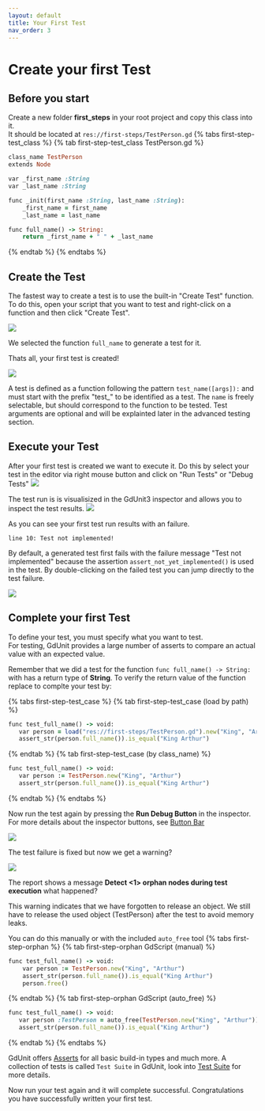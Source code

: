 ```yaml
---
layout: default
title: Your First Test
nav_order: 3
---
```


# Create your first Test

## Before you start
Create a new folder **first_steps** in your root project and copy this class into it.<br>
It should be located at `res://first-steps/TestPerson.gd`
{% tabs first-step-test_class %}
{% tab first-step-test_class TestPerson.gd %}
```ruby
class_name TestPerson
extends Node

var _first_name :String
var _last_name :String

func _init(first_name :String, last_name :String):
	_first_name = first_name
	_last_name = last_name

func full_name() -> String:
	return _first_name + " " + _last_name

```
{% endtab %}
{% endtabs %}

## Create the Test

The fastest way to create a test is to use the built-in "Create Test" function.
To do this, open your script that you want to test and right-click on a function and then click "Create Test".

![](/gdUnit3/assets/images/first-steps/context-menu.png)

We selected the function `full_name` to generate a test for it.

Thats all, your first test is created!

![](/gdUnit3/assets/images/first-steps/generated-test-suite.png)


A test is defined as a function following the pattern `test_name([args]):` and must start with the prefix "test_" to be identified as a test.
The `name` is freely selectable, but should correspond to the function to be tested. 
Test arguments are optional and will be explainted later in the advanced testing section.

## Execute your Test

After your first test is created we want to execute it. Do this by select your test in the editor via right mouse button and click on "Run Tests" or "Debug Tests"
![](/gdUnit3/assets/images/first-steps/run-selected-test-case.png)


The test run is is visualisized in the GdUnit3 inspector and allows you to inspect the test results.
![](/gdUnit3/assets/images/first-steps/first-test-run-result.png)

As you can see your first test run results with an failure. 
```
line 10: Test not implemented!
```
By default, a generated test first fails with the failure message "Test not implemented" because the assertion `assert_not_yet_implemented()` is used in the test.
By double-clicking on the failed test you can jump directly to the test failure.

![](/gdUnit3/assets/images/first-steps/jump-to-failure.png)




## Complete your first Test
To define your test, you must specify what you want to test.<br>
For testing, GdUnit provides a large number of asserts to compare an actual value with an expected value.

Remember that we did a test for the function `func full_name() -> String:` with has a return type of **String**.
To verify the return value of the function replace to complte your test by:

{% tabs first-step-test_case %}
{% tab first-step-test_case (load by path) %}
```ruby
func test_full_name() -> void:
   var person = load("res://first-steps/TestPerson.gd").new("King", "Arthur")
   assert_str(person.full_name()).is_equal("King Arthur")
```
{% endtab %}
{% tab first-step-test_case (by class_name) %}
```ruby
func test_full_name() -> void:
   var person := TestPerson.new("King", "Arthur")
   assert_str(person.full_name()).is_equal("King Arthur")
```
{% endtab %}
{% endtabs %}


Now run the test again by pressing the **Run Debug Button** in the inspector.<br>
For more details about the inspector buttons, see [Button Bar](/gdUnit3/faq/inspector/#button-bar)

![](/gdUnit3/assets/images/first-steps/rerun-test.png)

The test failure is fixed but now we get a warning?

![](/gdUnit3/assets/images/first-steps/rerun-test-result.png)

The report shows a message **Detect <1> orphan nodes during test execution** what happened?

This warning indicates that we have forgotten to release an object. We still have to release the used object (TestPerson) after the test to avoid memory leaks. 

You can do this manually or with the included `auto_free` tool
{% tabs first-step-orphan %}
{% tab first-step-orphan GdScript (manual) %}
```ruby
func test_full_name() -> void:
	var person := TestPerson.new("King", "Arthur")
	assert_str(person.full_name()).is_equal("King Arthur")
	person.free()
```
{% endtab %}
{% tab first-step-orphan GdScript (auto_free) %}
```ruby
func test_full_name() -> void:
   var person :TestPerson = auto_free(TestPerson.new("King", "Arthur"))
   assert_str(person.full_name()).is_equal("King Arthur")
```
{% endtab %}
{% endtabs %}


GdUnit offers [Asserts](/gdUnit3/asserts/index/) for all basic build-in types and much more. 
A collection of tests is called `Test Suite` in GdUnit, look into [Test Suite](/gdUnit3/faq/test-suite) for more details.

Now run your test again and it will complete successful. 
Congratulations you have successfully written your first test.


